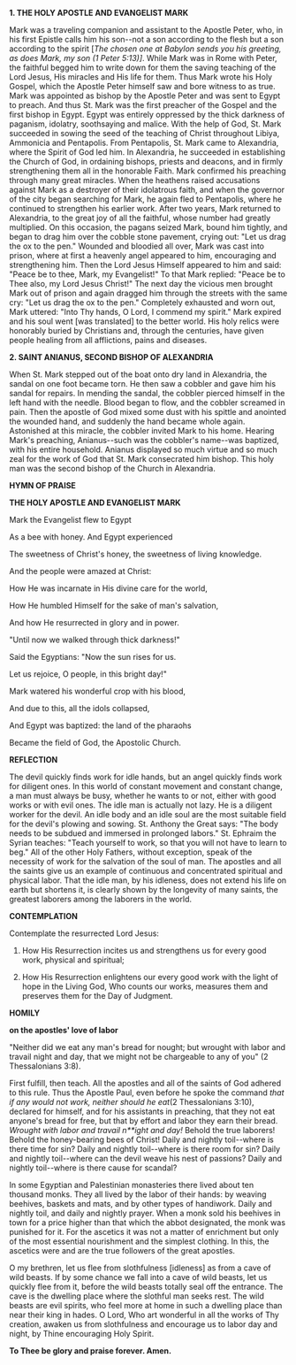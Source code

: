 
**1. THE HOLY APOSTLE AND EVANGELIST MARK**

Mark was a traveling companion and assistant to the Apostle Peter, who, in his first Epistle calls him his son--not a son according to the flesh but a son according to the spirit [*The chosen one at Babylon sends you his greeting, as does Mark, my son (1 Peter 5:13)]*. While Mark was in Rome with Peter, the faithful begged him to write down for them the saving teaching of the Lord Jesus, His miracles and His life for them. Thus Mark wrote his Holy Gospel, which the Apostle Peter himself saw and bore witness to as true. Mark was appointed as bishop by the Apostle Peter and was sent to Egypt to preach. And thus St. Mark was the first preacher of the Gospel and the first bishop in Egypt. Egypt was entirely oppressed by the thick darkness of paganism, idolatry, soothsaying and malice. With the help of God, St. Mark succeeded in sowing the seed of the teaching of Christ throughout Libiya, Ammonicia and Pentapolis. From Pentapolis, St. Mark came to Alexandria, where the Spirit of God led him. In Alexandria, he succeeded in establishing the Church of God, in ordaining bishops, priests and deacons, and in firmly strengthening them all in the honorable Faith. Mark confirmed his preaching through many great miracles. When the heathens raised accusations against Mark as a destroyer of their idolatrous faith, and when the governor of the city began searching for Mark, he again fled to Pentapolis, where he continued to strengthen his earlier work. After two years, Mark returned to Alexandria, to the great joy of all the faithful, whose number had greatly multiplied. On this occasion, the pagans seized Mark, bound him tightly, and began to drag him over the cobble stone pavement, crying out: "Let us drag the ox to the pen." Wounded and bloodied all over, Mark was cast into prison, where at first a heavenly angel appeared to him, encouraging and strengthening him. Then the Lord Jesus Himself appeared to him and said: "Peace be to thee, Mark, my Evangelist!" To that Mark replied: "Peace be to Thee also, my Lord Jesus Christ!" The next day the vicious men brought Mark out of prison and again dragged him through the streets with the same cry: "Let us drag the ox to the pen." Completely exhausted and worn out, Mark uttered: "Into Thy hands, O Lord, I commend my spirit." Mark expired and his soul went [was translated] to the better world. His holy relics were honorably buried by Christians and, through the centuries, have given people healing from all afflictions, pains and diseases.

**2. SAINT ANIANUS, SECOND BISHOP OF ALEXANDRIA**

When St. Mark stepped out of the boat onto dry land in Alexandria, the sandal on one foot became torn. He then saw a cobbler and gave him his sandal for repairs. In mending the sandal, the cobbler pierced himself in the left hand with the needle. Blood began to flow, and the cobbler screamed in pain. Then the apostle of God mixed some dust with his spittle and anointed the wounded hand, and suddenly the hand became whole again. Astonished at this miracle, the cobbler invited Mark to his home. Hearing Mark's preaching, Anianus--such was the cobbler's name--was baptized, with his entire household. Anianus displayed so much virtue and so much zeal for the work of God that St. Mark consecrated him bishop. This holy man was the second bishop of the Church in Alexandria.



**HYMN OF PRAISE**

**THE HOLY APOSTLE AND EVANGELIST MARK**

Mark the Evangelist flew to Egypt

As a bee with honey. And Egypt experienced

The sweetness of Christ's honey, the sweetness of living knowledge.

And the people were amazed at Christ:

How He was incarnate in His divine care for the world,

How He humbled Himself for the sake of man's salvation,

And how He resurrected in glory and in power.

"Until now we walked through thick darkness!"

Said the Egyptians: "Now the sun rises for us.

Let us rejoice, O people, in this bright day!"

Mark watered his wonderful crop with his blood,

And due to this, all the idols collapsed,

And Egypt was baptized: the land of the pharaohs

Became the field of God, the Apostolic Church.


**REFLECTION**

The devil quickly finds work for idle hands, but an angel quickly finds work for diligent ones. In this world of constant movement and constant change, a man must always be busy, whether he wants to or not, either with good works or with evil ones. The idle man is actually not lazy. He is a diligent worker for the devil. An idle body and an idle soul are the most suitable field for the devil's plowing and sowing. St. Anthony the Great says: "The body needs to be subdued and immersed in prolonged labors." St. Ephraim the Syrian teaches: "Teach yourself to work, so that you will not have to learn to beg." All of the other Holy Fathers, without exception, speak of the necessity of work for the salvation of the soul of man. The apostles and all the saints give us an example of continuous and concentrated spiritual and physical labor. That the idle man, by his idleness, does not extend his life on earth but shortens it, is clearly shown by the longevity of many saints, the greatest laborers among the laborers in the world.

**CONTEMPLATION**

Contemplate the resurrected Lord Jesus:

1.  How His Resurrection incites us and strengthens us for every good work, physical and spiritual;

1.  How His Resurrection enlightens our every good work with the light of hope in the Living God, Who counts our works, measures them and preserves them for the Day of Judgment.



**HOMILY**

**on the apostles' love of labor**

"Neither did we eat any man's bread for nought; but wrought with labor and travail night and day, that we might not be chargeable to any of you" (2 Thessalonians 3:8).

First fulfill, then teach. All the apostles and all of the saints of God adhered to this rule. Thus the Apostle Paul, even before he spoke the command *that if any would not work, neither should he eat*(2 Thessalonians 3:10), declared for himself, and for his assistants in preaching, that they not eat anyone's bread for free, but that by effort and labor they earn their bread. *Wrought with labor and travail n**ight and day!* Behold the true laborers! Behold the honey-bearing bees of Christ! Daily and nightly toil--where is there time for sin? Daily and nightly toil--where is there room for sin? Daily and nightly toil--where can the devil weave his nest of passions? Daily and nightly toil--where is there cause for scandal?

In some Egyptian and Palestinian monasteries there lived about ten thousand monks. They all lived by the labor of their hands: by weaving beehives, baskets and mats, and by other types of handiwork. Daily and nightly toil, and daily and nightly prayer. When a monk sold his beehives in town for a price higher than that which the abbot designated, the monk was punished for it. For the ascetics it was not a matter of enrichment but only of the most essential nourishment and the simplest clothing. In this, the ascetics were and are the true followers of the great apostles.

O my brethren, let us flee from slothfulness [idleness] as from a cave of wild beasts. If by some chance we fall into a cave of wild beasts, let us quickly flee from it, before the wild beasts totally seal off the entrance. The cave is the dwelling place where the slothful man seeks rest. The wild beasts are evil spirits, who feel more at home in such a dwelling place than near their king in hades. O Lord, Who art wonderful in all the works of Thy creation, awaken us from slothfulness and encourage us to labor day and night, by Thine encouraging Holy Spirit.

**To Thee be glory and praise forever. Amen.**

 
